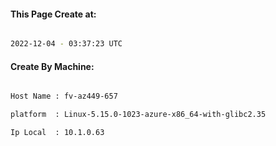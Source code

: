 
   
#### This Page Create at:

```bash

2022-12-04 - 03:37:23 UTC

```

#### Create By Machine:

```bash

Host Name : fv-az449-657

platform  : Linux-5.15.0-1023-azure-x86_64-with-glibc2.35

Ip Local  : 10.1.0.63

```

